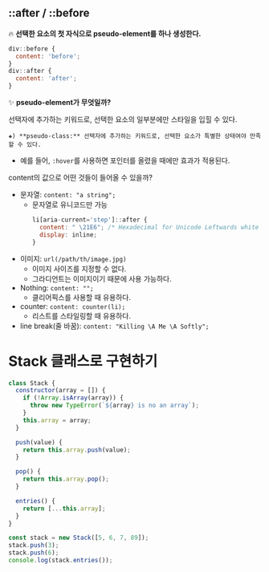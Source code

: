 ## ::after / ::before

🔥 **선택한 요소의 첫 자식으로 pseudo-element를 하나 생성한다.**

```jsx
div::before {
  content: 'before';
}
div::after {
  content: 'after';
}
```

✨ **pseudo-element가 무엇일까?**

선택자에 추가하는 키워드로, 선택한 요소의 일부분에만 스타일을 입힐 수 있다.

    ✚) **pseudo-class:** 선택자에 추가하는 키워드로, 선택한 요소가 특별한 상태여야 만족할 수 있다.

- 예를 들어, `:hover`를 사용하면 포인터를 올렸을 때에만 효과가 적용된다.

content의 값으로 어떤 것들이 들어올 수 있을까?

- 문자열: `content: "a string";`
  - 문자열로 유니코드만 가능
    ```jsx
    li[aria-current='step']::after {
      content: " \21E6"; /* Hexadecimal for Unicode Leftwards white arrow*/
      display: inline;
    }
    ```
- 이미지: `url(/path/th/image.jpg)`
  - 이미지 사이즈를 지정할 수 없다.
  - 그라디언트는 이미지이기 때문에 사용 가능하다.
- Nothing: `content: "";`
  - 클리어픽스를 사용할 때 유용하다.
- counter: `content: counter(li);`
  - 리스트를 스타일링할 때 유용하다.
- line break(줄 바꿈): `content: "Killing \A Me \A Softly";`

# Stack 클래스로 구현하기

```jsx
class Stack {
  constructor(array = []) {
    if (!Array.isArray(array)) {
      throw new TypeError(`${array} is no an array`);
    }
    this.array = array;
  }

  push(value) {
    return this.array.push(value);
  }

  pop() {
    return this.array.pop();
  }

  entries() {
    return [...this.array];
  }
}

const stack = new Stack([5, 6, 7, 89]);
stack.push(3);
stack.push(6);
console.log(stack.entries());
```
